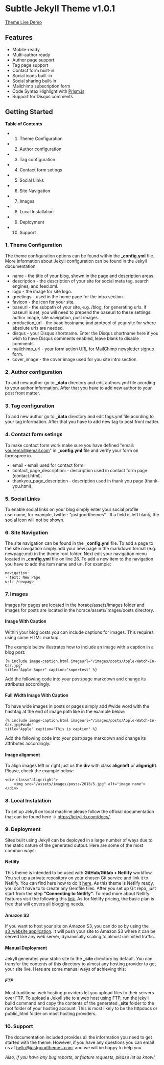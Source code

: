 # Subtle Jekyll Theme v1.0.1

[Theme Live Demo](https://subtle.netlify.com/)

## Features

* Mobile-ready
* Multi-author ready
* Author page support
* Tag page support
* Contact form built-in 
* Social icons built-in
* Social sharing built-in
* Mailchimp subscription form
* Code Syntax Highlight with [Prism.js](https://prismjs.com/)
* Support for Disqus comments

## Getting Started

**Table of Contents**

* 1. Theme Configuration
* 2. Author configuration
* 3. Tag configuration
* 4. Contact form setings
* 5. Social Links
* 6. Site Navigation
* 7. Images
* 8. Local Installation
* 9. Deployment
* 10. Support

### 1. Theme Configuration

The theme configuration options can be found within the **_config.yml** file. More information about Jekyll configuration can be found in the Jekyll documentation.


* name - the title of your blog, shown in the page and description areas.
* description - the description of your site for social meta tag, search engines, and feed.xml.
* logo - the image for site logo.
* greetings - used in the home page for the intro section.
* favicon - the icon for your site.
* baseurl - the subpath of your site, e.g. /blog, for generating urls. If baseurl is set, you will need to prepend the baseurl to these settings: author image, site navigation, post images.
* production_url - the base hostname and protocol of your site for where absolute urls are needed.
* disqus - your Disqus shortname. Enter the Disqus shortname here if you wish to have Disqus comments enabled, leave blank to disable comments.
* mailchimp_url - your form action URL for MailChimp newsletter signup form.
* cover_image - the cover image used for you site intro section.

### 2. Author configuration

To add new author go to **_data** directory and edit authors.yml file acording to your author information. After that you have to add new author to your post front matter.

### 3. Tag configuration

To add new author go to **_data** directory and edit tags.yml file acording to your tag information. After that you have to add new tag to post front matter.

### 4. Contact form setings
To make contact form work make sure you have defined "email: youremail@email.com" in **_config.yml** file and verify your form on formspree.io.

* email - email used for contact form.
* contact_page_description: - description used in contact form page (contact.html).
* thankyou_page_description - description used in thank you page (thank-you.html).

### 5. Social Links

To enable social links on your blog simply enter your social profile username, for example, twitter: "justgoodthemes" . If a field is left blank, the social icon will not be shown.

### 6. Site Navigation

The site navigation can be found in the **_config.yml** file. To add a page to the site navigation simply add your new page in the markdown format (e.g. newpage.md) in the theme root folder. Next edit your navigation menu located in **_config.yml** file on line 26. To add a new item to the navigation you have to add the item name and url. For example:

~~~~
navigation:
- text: New Page
url: /newpage
~~~~

### 7. Images

Images for pages are located in the horace/assets/images folder and images for posts are located in the horace/assets/images/posts directory.

#### Image With Caption

Within your blog posts you can include captions for images. This requires using some HTML markup.

The example below illustrates how to include an image with a caption in a blog post:

~~~~
{% include image-caption.html imageurl="/images/posts/Apple-Watch-In-Car.jpg" 
title="Apple Super" caption="supertest" %}
~~~~

Add the following code into your post/page markdown and change its attributes accordingly.

#### Full Width Image With Caption

To have wide images in posts or pages simply add #wide word with the hashtag at the end of image path like in the example below:

~~~~
{% include image-caption.html imageurl="/images/posts/Apple-Watch-In-Car.jpg#wide" 
title="Apple" caption="This is caption" %}
~~~~

Add the following code into your post/page markdown and change its attributes accordingly.

#### Image alignment

To align images left or right just us the **div** with class **alignleft** or **alignright**. Please, check the example below:

~~~~
<div class="alignright">
    <img src="/assets/images/posts/2018/5.jpg" alt="image name">
</div>
~~~~

### 8. Local Instalation

To set up Jekyll on local machine please follow the official documentation that can be found here -> https://jekyllrb.com/docs/.

### 9. Deployment

Sites built using Jekyll can be deployed in a large number of ways due to the static nature of the generated output. Here are some of the most common ways:

#### Netlify

This theme is intended to be used with **GitHub/Gitlab + Netlify** workflow. You set up a private repository on your chosen Git service and link it to Netlify. You can find here how to do it [here](https://www.netlify.com/blog/2015/10/28/a-step-by-step-guide-jekyll-3.0-on-netlify/). As this theme is Netlify ready, you don't have to to create any Gemfile files. After you set up Git repo, just start from the step **"Connecting to Netlify"**. To read more about Netlify features visit the following this [link](https://www.netlify.com/features/). As for Netlify pricing, the basic plan is free that will covers all blogging needs.

#### Amazon S3

If you want to host your site on Amazon S3, you can do so by using the [s3_website application](https://github.com/laurilehmijoki/s3_website). It will push your site to Amazon S3 where it can be served like any web server, dynamically scaling to almost unlimited traffic.

#### Manual Deployment

Jekyll generates your static site to the **_site** directory by default. You can transfer the contents of this directory to almost any hosting provider to get your site live. Here are some manual ways of achieving this:

##### FTP

Most traditional web hosting providers let you upload files to their servers over FTP. To upload a Jekyll site to a web host using FTP, run the jekyll build command and copy the contents of the generated **_site** folder to the root folder of your hosting account. This is most likely to be the httpdocs or public_html folder on most hosting providers.


### 10. Support

The documentation included provides all the information you need to get started with the theme. However, if you have any questions you can email us at hello@justgoodthemes.com, and we will be happy to help you.

*Also, if you have any bug reports, or feature requests, please let us know!*
